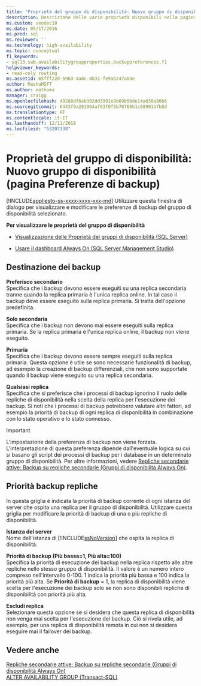 ```yaml
---
title: 'Proprietà del gruppo di disponibilità: Nuovo gruppo di disponibilità (pagina Preferenze di backup)'
description: Descrizione delle varie proprietà disponibili nella pagina "Preferenze di backup" della procedura guidata "Nuovo gruppo di disponibilità" in SQL Server Management Studio.
ms.custom: seodec18
ms.date: 05/17/2016
ms.prod: sql
ms.reviewer: ''
ms.technology: high-availability
ms.topic: conceptual
f1_keywords:
- sql13.swb.availabilitygroupproperties.backuppreferences.f1
helpviewer_keywords:
- read-only routing
ms.assetid: 65fff22d-5963-4a8c-8b31-fe9ab247a03e
author: MashaMSFT
ms.author: mathoma
manager: craigg
ms.openlocfilehash: 49288df6eb302dd3991e9b69b50de14a030a86b6
ms.sourcegitcommit: 6443f9a281904af93f0f5b78760b1c68901b7b8d
ms.translationtype: HT
ms.contentlocale: it-IT
ms.lasthandoff: 12/11/2018
ms.locfileid: "53207338"
---
```

# <a name="availability-group-properties-new-availability-group-backup-preferences-page"></a>Proprietà del gruppo di disponibilità: Nuovo gruppo di disponibilità (pagina Preferenze di backup)
[!INCLUDE[appliesto-ss-xxxx-xxxx-xxx-md](../../../includes/appliesto-ss-xxxx-xxxx-xxx-md.md)]
  Utilizzare questa finestra di dialogo per visualizzare e modificare le preferenze di backup del gruppo di disponibilità selezionato.  
  
 **Per visualizzare le proprietà del gruppo di disponibilità**  
  
-   [Visualizzazione delle Proprietà dei gruppi di disponibilità &#40;SQL Server&#41;](../../../database-engine/availability-groups/windows/view-availability-group-properties-sql-server.md)  
  
-   [Usare il dashboard Always On &#40;SQL Server Management Studio&#41;](~/database-engine/availability-groups/windows/use-the-always-on-dashboard-sql-server-management-studio.md)  
  
## <a name="where-should-backups-occur"></a>Destinazione dei backup  
 **Preferisco secondario**  
 Specifica che i backup devono essere eseguiti su una replica secondaria tranne quando la replica primaria è l'unica replica online. In tal caso il backup deve essere eseguito sulla replica primaria. Si tratta dell'opzione predefinita.  
  
 **Solo secondaria**  
 Specifica che i backup non devono mai essere eseguiti sulla replica primaria. Se la replica primaria è l'unica replica online, il backup non viene eseguito.  
  
 **Primaria**  
 Specifica che i backup devono essere sempre eseguiti sulla replica primaria. Questa opzione è utile se sono necessarie funzionalità di backup, ad esempio la creazione di backup differenziali, che non sono supportate quando il backup viene eseguito su una replica secondaria.  
  
 **Qualsiasi replica**  
 Specifica che si preferisce che i processi di backup ignorino il ruolo delle repliche di disponibilità nella scelta della replica per l'esecuzione dei backup. Si noti che i processi di backup potrebbero valutare altri fattori, ad esempio la priorità di backup di ogni replica di disponibilità in combinazione con lo stato operativo e lo stato connesso.  
  
> [!IMPORTANT]  
>  L'impostazione della preferenza di backup non viene forzata. L'interpretazione di questa preferenza dipende dall'eventuale logica su cui si basano gli script dei processi di backup per i database in un determinato gruppo di disponibilità. Per altre informazioni, vedere [Repliche secondarie attive: Backup su repliche secondarie &#40;Gruppi di disponibilità Always On&#41;](active-secondaries-backup-on-secondary-replicas-always-on-availability-groups.md).  
  
## <a name="replica-backup-priorities"></a>Priorità backup repliche  
 In questa griglia è indicata la priorità di backup corrente di ogni istanza del server che ospita una replica per il gruppo di disponibilità. Utilizzare questa griglia per modificare la priorità di backup di una o più repliche di disponibilità.  
  
 **Istanza del server**  
 Nome dell'istanza di [!INCLUDE[ssNoVersion](../../../includes/ssnoversion-md.md)] che ospita la replica di disponibilità.  
  
 **Priorità di backup (Più bassa=1, Più alta=100)**  
 Specifica la priorità di esecuzione dei backup nella replica rispetto alle altre repliche nello stesso gruppo di disponibilità. Il valore è un numero intero compreso nell'intervallo 0-100. 1 indica la priorità più bassa e 100 indica la priorità più alta. Se **Priorità di backup** = 1, la replica di disponibilità viene scelta per l'esecuzione dei backup solo se non sono disponibili repliche di disponibilità con priorità più alta.  
  
 **Escludi replica**  
 Selezionare questa opzione se si desidera che questa replica di disponibilità non venga mai scelta per l'esecuzione dei backup. Ciò si rivela utile, ad esempio, per una replica di disponibilità remota in cui non si desidera eseguire mai il failover dei backup.  
  
## <a name="see-also"></a>Vedere anche  
 [Repliche secondarie attive: Backup su repliche secondarie &#40;Gruppi di disponibilità Always On&#41;](active-secondaries-backup-on-secondary-replicas-always-on-availability-groups.md)   
 [ALTER AVAILABILITY GROUP &#40;Transact-SQL&#41;](../../../t-sql/statements/alter-availability-group-transact-sql.md)  
  
  

